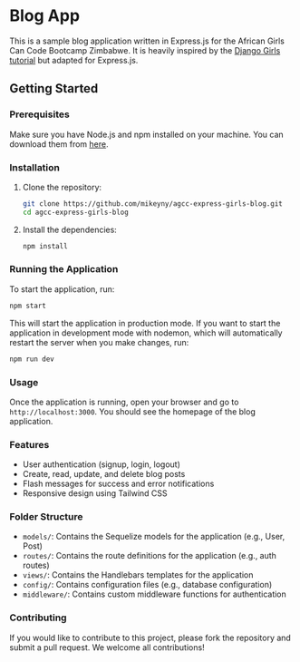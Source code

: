 # Blog App

This is a sample blog application written in Express.js for the African Girls Can Code Bootcamp Zimbabwe. It is heavily inspired by the [Django Girls tutorial](https://djangogirls.org/) but adapted for Express.js.

## Getting Started

### Prerequisites

Make sure you have Node.js and npm installed on your machine. You can download them from [here](https://nodejs.org/).

### Installation

1. Clone the repository:
   ```bash
   git clone https://github.com/mikeyny/agcc-express-girls-blog.git
   cd agcc-express-girls-blog
   ```

2. Install the dependencies:
   ```bash
   npm install
   ```

### Running the Application

To start the application, run:
   ```bash
   npm start
   ```

This will start the application in production mode. If you want to start the application in development mode with nodemon, which will automatically restart the server when you make changes, run:
   ```bash
   npm run dev
   ```

### Usage

Once the application is running, open your browser and go to `http://localhost:3000`. You should see the homepage of the blog application.

### Features

- User authentication (signup, login, logout)
- Create, read, update, and delete blog posts
- Flash messages for success and error notifications
- Responsive design using Tailwind CSS

### Folder Structure

- `models/`: Contains the Sequelize models for the application (e.g., User, Post)
- `routes/`: Contains the route definitions for the application (e.g., auth routes)
- `views/`: Contains the Handlebars templates for the application
- `config/`: Contains configuration files (e.g., database configuration)
- `middleware/`: Contains custom middleware functions for authentication

### Contributing

If you would like to contribute to this project, please fork the repository and submit a pull request. We welcome all contributions!



